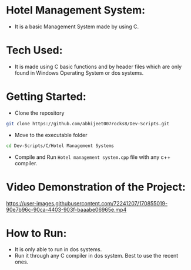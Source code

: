 # Hotel Management System:

- It is a basic Management System made by using C.

# Tech Used:

- It is made using C basic functions and by header files which are only found in Windows Operating System or dos systems.

# Getting Started:

 - Clone the repository
 ```bash 
 git clone https://github.com/abhijeet007rocks8/Dev-Scripts.git
 ```
 - Move to the executable folder
 ```bash
 cd Dev-Scripts/C/Hotel Management Systems
 ```
 - Compile and Run ```Hotel management system.cpp``` file with any c++ compiler.
 
 # Video Demonstration of the Project:
 
https://user-images.githubusercontent.com/72241207/170855019-90e7b96c-90ca-4403-903f-baaabe06965e.mp4

# How to Run:

- It is only able to run in dos systems.
- Run it through any C compiler in dos system. Best to use the recent ones.
